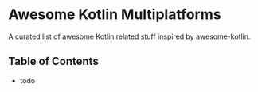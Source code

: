 # Awesome Kotlin Multiplatforms

A curated list of awesome Kotlin related stuff inspired by awesome-kotlin.

## Table of Contents

* todo